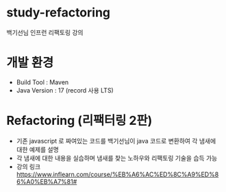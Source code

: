 # study-refactoring 
백기선님 인프런 리팩토링 강의

# 개발 환경
* Build Tool : Maven
* Java Version : 17 (record 사용 LTS)

# Refactoring (리팩터링 2판)
* 기존 javascript 로 짜여있는 코드를 백기선님이 java 코드로 변환하여 각 냄새에 대한 예제를 설명
* 각 냄새에 대한 내용을 실습하며 냄새를 찾는 노하우와 리팩토링 기술을 습득 가능
* 강의 링크
https://www.inflearn.com/course/%EB%A6%AC%ED%8C%A9%ED%86%A0%EB%A7%81#
